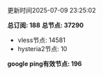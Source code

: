 更新时间2025-07-09 23:25:02

**总订阅: 188**
**总节点: 37290**
- vless节点: 14581
- hysteria2节点: 10

**google ping有效节点: 196**
